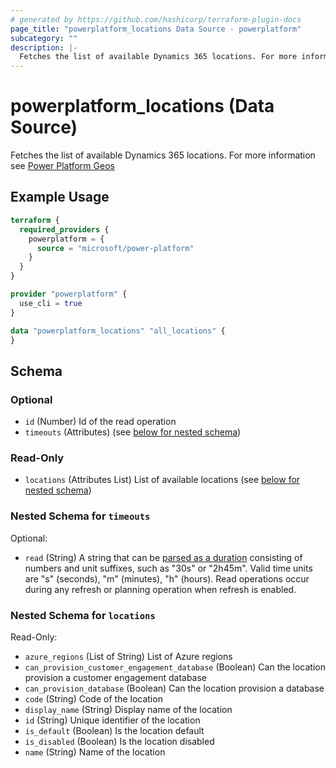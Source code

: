 ```yaml
---
# generated by https://github.com/hashicorp/terraform-plugin-docs
page_title: "powerplatform_locations Data Source - powerplatform"
subcategory: ""
description: |-
  Fetches the list of available Dynamics 365 locations. For more information see Power Platform Geos https://learn.microsoft.com/power-platform/admin/regions-overview
---
```


# powerplatform_locations (Data Source)

Fetches the list of available Dynamics 365 locations. For more information see [Power Platform Geos](https://learn.microsoft.com/power-platform/admin/regions-overview)

## Example Usage

```terraform
terraform {
  required_providers {
    powerplatform = {
      source = "microsoft/power-platform"
    }
  }
}

provider "powerplatform" {
  use_cli = true
}

data "powerplatform_locations" "all_locations" {
}
```

<!-- schema generated by tfplugindocs -->
## Schema

### Optional

- `id` (Number) Id of the read operation
- `timeouts` (Attributes) (see [below for nested schema](#nestedatt--timeouts))

### Read-Only

- `locations` (Attributes List) List of available locations (see [below for nested schema](#nestedatt--locations))

<a id="nestedatt--timeouts"></a>
### Nested Schema for `timeouts`

Optional:

- `read` (String) A string that can be [parsed as a duration](https://pkg.go.dev/time#ParseDuration) consisting of numbers and unit suffixes, such as "30s" or "2h45m". Valid time units are "s" (seconds), "m" (minutes), "h" (hours). Read operations occur during any refresh or planning operation when refresh is enabled.


<a id="nestedatt--locations"></a>
### Nested Schema for `locations`

Read-Only:

- `azure_regions` (List of String) List of Azure regions
- `can_provision_customer_engagement_database` (Boolean) Can the location provision a customer engagement database
- `can_provision_database` (Boolean) Can the location provision a database
- `code` (String) Code of the location
- `display_name` (String) Display name of the location
- `id` (String) Unique identifier of the location
- `is_default` (Boolean) Is the location default
- `is_disabled` (Boolean) Is the location disabled
- `name` (String) Name of the location
